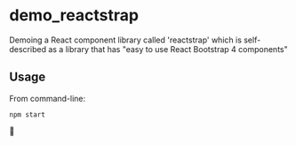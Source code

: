 # demo_reactstrap

Demoing a React component library called 'reactstrap' which is self-described as a library that has "easy to use React Bootstrap 4 components"

## Usage

From command-line:

```
npm start
```

:doughnut:
